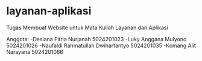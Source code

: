 # layanan-aplikasi
Tugas Membuat Website untuk Mata Kuliah Layanan dan Aplikasi

Anggota:
-Desiana Fitria Nurjanah              5024201023
-Luky Anggana Mulyono                 5024201026
-Naufaldi Rahmatullah Dwihartantyo    5024201035
-Komang Alit Narayana                 5024201066
